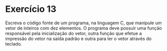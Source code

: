 # Exercício 13

Escreva o código fonte de um programa, na linguagem C, que manipule um vetor de inteiros com
dez elementos. O programa deve possuir uma função responsável pela inicialização do vetor,
outra função que efetue a impressão do vetor na saída padrão e outra para ler o vetor
através do teclado.
